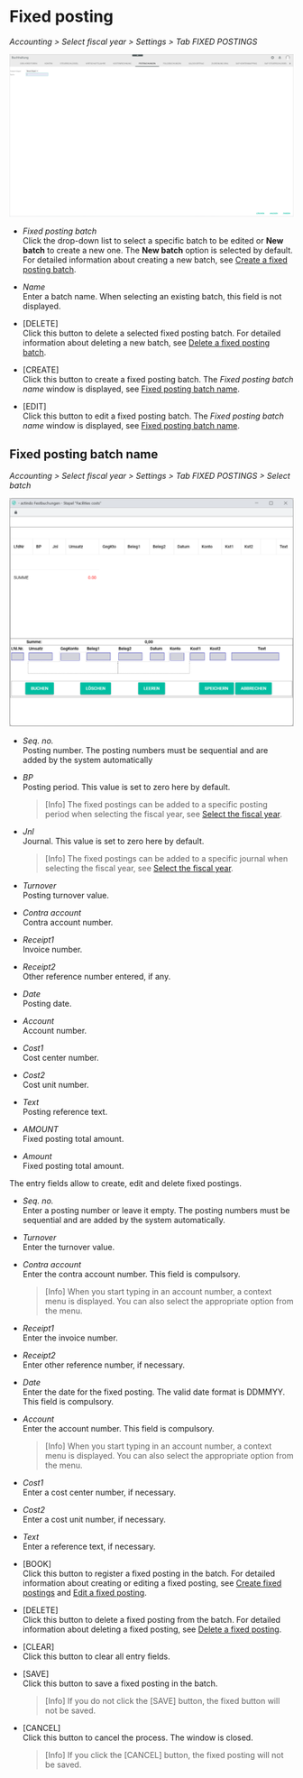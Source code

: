 # Fixed posting

*Accounting > Select fiscal year > Settings > Tab FIXED POSTINGS*

![Fixed posting](../../Assets/Screenshots/RetailSuiteAccounting/Settings/FixedBookings/CreateFixedBookingBatch.png "[Fixed posting]")


- *Fixed posting batch*  
Click the drop-down list to select a specific batch to be edited or **New batch** to create a new one. The **New batch** option is selected by default. For detailed information about creating a new batch, see [Create a fixed posting batch](../Integration/06_ManageFixedBookings.md#create-a-fixed-posting-batch).

- *Name*  
Enter a batch name. When selecting an existing batch, this field is not displayed.

- [DELETE]  
Click this button to delete a selected fixed posting batch. For detailed information about deleting a new batch, see [Delete a fixed posting batch](../Integration/06_ManageFixedBookings.md#delete-a-fixed-posting-batch).

- [CREATE]  
Click this button to create a fixed posting batch. The *Fixed posting batch name* window is displayed, see [Fixed posting batch name](#fixed-posting-batch-name).

- [EDIT]  
Click this button to edit a fixed posting batch. The *Fixed posting batch name* window is displayed, see [Fixed posting batch name](#fixed-posting-batch-name).


## Fixed posting batch name

*Accounting > Select fiscal year > Settings > Tab FIXED POSTINGS > Select batch*

![Fixed posting batch name](../../Assets/Screenshots/RetailSuiteAccounting/Settings/FixedBookings/FixedBookingBatch.png "[Fixed posting batch name]")


- *Seq. no.*  
Posting number. The posting numbers must be sequential and are added by the system automatically

- *BP*  
Posting period. This value is set to zero here by default.  

  > [Info] The fixed postings can be added to a specific posting period when selecting the fiscal year, see [Select the fiscal year](../Operation/01_SelectFiscalYear.md).

- *Jnl*  
Journal. This value is set to zero here by default.  

  > [Info] The fixed postings can be added to a specific journal when selecting the fiscal year, see [Select the fiscal year](../Operation/01_SelectFiscalYear.md).

- *Turnover*  
Posting turnover value.  

- *Contra account*  
Contra account number.

- *Receipt1*  
Invoice number.

- *Receipt2*  
Other reference number entered, if any.

- *Date*  
Posting date.

- *Account*  
Account number.

- *Cost1*  
Cost center number.

- *Cost2*  
Cost unit number.

- *Text*  
Posting reference text.

- *AMOUNT*  
Fixed posting total amount.


- *Amount*  
Fixed posting total amount.

[comment]: <> (Unterschied zwischen AMOUNT und Amount?)


The entry fields allow to create, edit and delete fixed postings.

- *Seq. no.*    
Enter a posting number or leave it empty. The posting numbers must be sequential and are added by the system automatically.

- *Turnover*  
Enter the turnover value.

- *Contra account*  
Enter the contra account number. This field is compulsory.

  > [Info]  When you start typing in an account number, a context menu is displayed. You can also select the appropriate option from the menu.

- *Receipt1*  
Enter the invoice number.

- *Receipt2*  
Enter other reference number, if necessary.

- *Date*  
Enter the date for the fixed posting. The valid date format is DDMMYY. This field is compulsory.

- *Account*  
Enter the account number. This field is compulsory.  

  > [Info]  When you start typing in an account number, a context menu is displayed. You can also select the appropriate option from the menu.


- *Cost1*  
Enter a cost center number, if necessary.

- *Cost2*  
Enter a cost unit number, if necessary.

- *Text*  
Enter a reference text, if necessary.  



- [BOOK]  
Click this button to register a fixed posting in the batch. For detailed information about creating or editing a fixed posting, see [Create fixed postings](../Integration/06_ManageFixedBookings.md#create-fixed-postings) and [Edit a fixed posting](../Integration/06_ManageFixedBookings.md#edit-a-fixed-posting).

- [DELETE]  
Click this button to delete a fixed posting from the batch. For detailed information about deleting a fixed posting, see [Delete a fixed posting](../Integration/06_ManageFixedBookings.md#delete-a-fixed-posting).

- [CLEAR]  
Click this button to clear all entry fields.

- [SAVE]  
Click this button to save a fixed posting in the batch.

  > [Info] If you do not click the [SAVE] button, the fixed button will not be saved.

- [CANCEL]  
Click this button to cancel the process. The window is closed.

  > [Info] If you click the [CANCEL] button, the fixed posting will not be saved.
